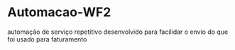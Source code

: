 # Automacao-WF2
automação de serviço repetitivo desenvolvido para facilidar o envio do que foi usado para faturamento
